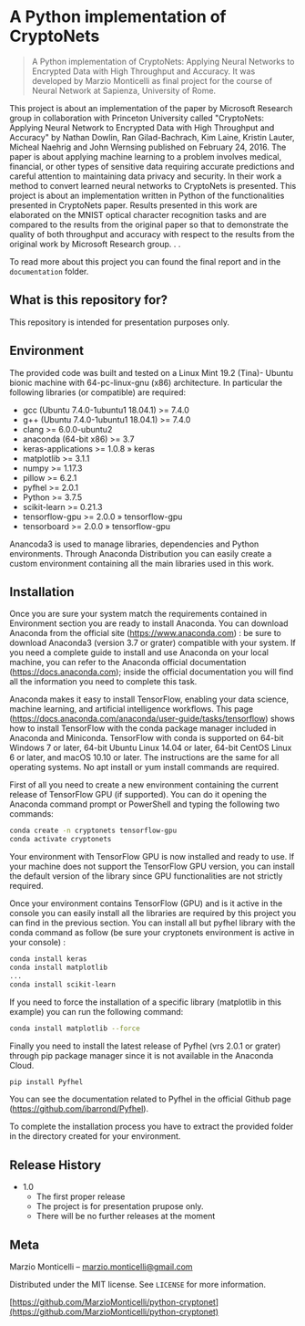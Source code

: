 # A Python implementation of CryptoNets  
> A Python implementation of CryptoNets: Applying Neural Networks to Encrypted Data with High Throughput and Accuracy.
It was developed by Marzio Monticelli as final project for the course of Neural Network at Sapienza, University of Rome.

This project is about an implementation of the paper by Microsoft Research group
in collaboration with Princeton University called "CryptoNets: Applying Neural
Network to Encrypted Data with High Throughput and Accuracy" by Nathan Dowlin,
Ran Gilad-Bachrach, Kim Laine, Kristin Lauter, Micheal Naehrig and John Wernsing
published on February 24, 2016. The paper is about applying machine learning
to a problem involves medical, financial, or other types of sensitive data requiring
accurate predictions and careful attention to maintaining data privacy and security.
In their work a method to convert learned neural networks to CryptoNets is presented.
This project is about an implementation written in Python of the functionalities
presented in CryptoNets paper. Results presented in this work are elaborated on the
MNIST optical character recognition tasks and are compared to the results from the
original paper so that to demonstrate the quality of both throughput and accuracy
with respect to the results from the original work by Microsoft Research group. . .

To read more about this project you can found the final report and in the ``documentation`` folder. 


## What is this repository for?
This repository is intended for presentation purposes only.

## Environment

The provided code was built and tested on a Linux Mint 19.2 (Tina)- Ubuntu bionic machine with 64-pc-linux-gnu (x86) architecture.
In particular the following libraries (or compatible) are required:

* gcc (Ubuntu 7.4.0-1ubuntu1 18.04.1) >= 7.4.0
* g++ (Ubuntu 7.4.0-1ubuntu1 18.04.1) >= 7.4.0
* clang >= 6.0.0-ubuntu2
* anaconda (64-bit x86) >= 3.7
* keras-applications >= 1.0.8 » keras
* matplotlib >= 3.1.1
* numpy >= 1.17.3
* pillow >= 6.2.1
* pyfhel >= 2.0.1
* Python >= 3.7.5
* scikit-learn >= 0.21.3
* tensorflow-gpu >= 2.0.0 » tensorflow-gpu
* tensorboard >= 2.0.0 » tensorflow-gpu


Anancoda3 is used to manage libraries, dependencies and Python environments.
Through Anaconda Distribution you can easily create a custom environment containing
all the main libraries used in this work.

## Installation

Once you are sure your system match the requirements contained in Environment
section you are ready to install Anaconda.
You can download Anaconda from the official site (https://www.anaconda.com) :
be sure to download Anaconda3 (version 3.7 or grater) compatible with your system.
If you need a complete guide to install and use Anaconda on your local machine,
you can refer to the Anaconda official documentation (https://docs.anaconda.com);
inside the official documentation you will find all the information you need to complete
this task.

Anaconda makes it easy to install TensorFlow, enabling your data science, machine
learning, and artificial intelligence workflows.
This page (https://docs.anaconda.com/anaconda/user-guide/tasks/tensorflow) shows
how to install TensorFlow with the conda package manager included in Anaconda
and Miniconda. TensorFlow with conda is supported on 64-bit Windows 7 or later,
64-bit Ubuntu Linux 14.04 or later, 64-bit CentOS Linux 6 or later, and macOS 10.10
or later. The instructions are the same for all operating systems. No apt install or
yum install commands are required.

First of all you need to create a new environment containing the current release
of TensorFlow GPU (if supported). You can do it opening the Anaconda command
prompt or PowerShell and typing the following two commands:

```sh
conda create -n cryptonets tensorflow-gpu
conda activate cryptonets
```

Your environment with TensorFlow GPU is now installed and ready to use.
If your machine does not support the TensorFlow GPU version, you can install the
default version of the library since GPU functionalities are not strictly required.

Once your environment contains TensorFlow (GPU) and is it active in the console
you can easily install all the libraries are required by this project you can find in the
previous section. You can install all but pyfhel library with the conda command as follow
(be sure your cryptonets environment is active in your console) :

```sh
conda install keras
conda install matplotlib
...
conda install scikit-learn
```

If you need to force the installation of a specific library (matplotlib in this example)
you can run the following command:

```sh
conda install matplotlib --force
```

Finally you need to install the latest release of Pyfhel (vrs 2.0.1 or grater) through
pip package manager since it is not available in the Anaconda Cloud.

```sh
pip install Pyfhel
```

You can see the documentation related to Pyfhel in the official Github page (https://github.com/ibarrond/Pyfhel).

To complete the installation process you have to extract the provided folder in the
directory created for your environment.

## Release History

* 1.0
    * The first proper release
    * The project is for presentation prupose only.
    * There will be no further releases at the moment

## Meta

Marzio Monticelli – marzio.monticelli@gmail.com

Distributed under the MIT license. See ``LICENSE`` for more information.

[https://github.com/MarzioMonticelli/python-cryptonet](https://github.com/MarzioMonticelli/python-cryptonet)
